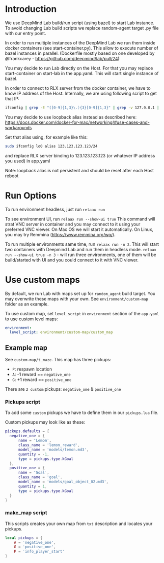 # Introduction

We use DeepMind Lab build/run script (using bazel) to start Lab instance. To avoid changing Lab build scripts we replace random-agent target .py file with our entry point.  

In order to run multiple instances of the DeepMind Lab we run them inside docker containers (see start-container.py). This allow to execute number of bazel instances in parallel. (Dockerfile mostly based on one developed by @frankcarey - https://github.com/deepmind/lab/pull/24)

You may decide to run Lab directly on the Host. For that you may replace start-container on start-lab in the app.yaml. This will start single instance of bazel.  

In order to connect to RLX server from the docker container, we have to know IP address of the Host. Internally, we are using following script to get that IP:
```bash
ifconfig | grep -E "([0-9]{1,3}\.){3}[0-9]{1,3}" | grep -v 127.0.0.1 | awk '{ print $2 }' | cut -f2 -d: | head -n1
``` 
You may decide to use loopback alias instead as described here:  
https://docs.docker.com/docker-for-mac/networking/#use-cases-and-workarounds

Set that alias using, for example like this:
```bash
sudo ifconfig lo0 alias 123.123.123.123/24
```
and replace RLX server binding to 123.123.123.123 (or whatever IP address you used) in app.yaml

Note: loopback alias is not persistent and should be reset after each Host reboot 

# Run Options

To run environment headless, just run `relaax run`

To see environment UI, run `relaax run --show-ui true` This command will strat VNC server in container and you may connect to it using your preferred VNC viewer. On Mac OS we will start it automatically. On Linux, you may try Remmina (https://www.remmina.org/wp/). 

To run multiple environments same time, run `relaax run -n 2`. This will start two containers with Deepmind Lab and run them in headless mode. `relaax run --show-ui true -n 3` - will run three environments, one of them will be build/started with UI and you could connect to it with VNC viewer.

# Use custom maps

By default, we run Lab with maps set up for `random_agent` build target. You may overwrite these maps with your own. See `environment/custom-map` folder as an example.

To use custom map, set `level_script` in `environment` section of the `app.yaml` to use custom level maps:
```yaml
environment:
  level_script: environment/custom-map/custom_map
```

## Example map

See `custom-map/t_maze`. This map has three pickups:
- `P`: respawn location
- `A`: -1 reward == `negative_one`
- `G`: +1 reward == `positive_one`
    
There are `2 custom` pickups: `negative_one` & `positive_one`
    
### Pickups script

To add some `custom` pickups we have to define them in our `pickups.lua` file.

Custom pickups may look like as these:
```lua
pickups.defaults = {
  negative_one = {
      name = 'Lemon',
      class_name = 'lemon_reward',
      model_name = 'models/lemon.md3',
      quantity = -1,
      type = pickups.type.kGoal
  },
  positive_one = {
      name = 'Goal',
      class_name = 'goal',
      model_name = 'models/goal_object_02.md3',
      quantity = 1,
      type = pickups.type.kGoal
  }
}
```

### make_map script

This scripts creates your own map from `txt` description and locates your pickups.

```lua
local pickups = {
    A = 'negative_one',
    G = 'positive_one',
    P = 'info_player_start'
}
```
